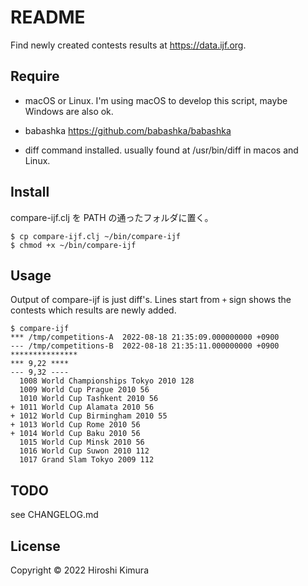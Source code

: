 # README

Find newly created contests results at https://data.ijf.org.

## Require

* macOS or Linux. I'm using macOS to develop this script,
maybe Windows are also ok.

* babashka
https://github.com/babashka/babashka

* diff command installed.
usually found at /usr/bin/diff in macos and Linux.

## Install
compare-ijf.clj を PATH の通ったフォルダに置く。

    $ cp compare-ijf.clj ~/bin/compare-ijf
    $ chmod +x ~/bin/compare-ijf

## Usage

Output of compare-ijf is just diff's.
Lines start from `+` sign shows the contests which results are newly added.

```
$ compare-ijf
*** /tmp/competitions-A  2022-08-18 21:35:09.000000000 +0900
--- /tmp/competitions-B  2022-08-18 21:35:11.000000000 +0900
***************
*** 9,22 ****
--- 9,32 ----
  1008 World Championships Tokyo 2010 128
  1009 World Cup Prague 2010 56
  1010 World Cup Tashkent 2010 56
+ 1011 World Cup Alamata 2010 56
+ 1012 World Cup Birmingham 2010 55
+ 1013 World Cup Rome 2010 56
+ 1014 World Cup Baku 2010 56
  1015 World Cup Minsk 2010 56
  1016 World Cup Suwon 2010 112
  1017 Grand Slam Tokyo 2009 112
```

## TODO

see CHANGELOG.md

## License

Copyright &copy; 2022 Hiroshi Kimura
